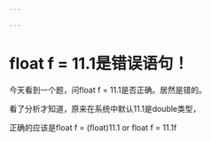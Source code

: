 ```yaml
---

---
```


# float f = 11.1是错误语句！

今天看到一个题，问float f = 11.1是否正确。居然是错的。

看了分析才知道，原来在系统中默认11.1是double类型，

正确的应该是float f = (float)11.1 or float f = 11.1f